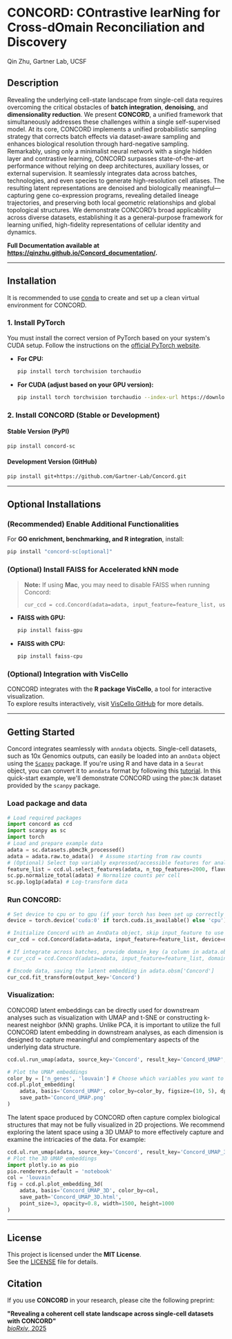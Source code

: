 # CONCORD: COntrastive learNing for Cross-dOmain Reconciliation and Discovery

Qin Zhu, Gartner Lab, UCSF

## Description

Revealing the underlying cell-state landscape from single-cell data requires overcoming the critical obstacles of **batch integration**, **denoising**, and **dimensionality reduction**. We present **CONCORD**, a unified framework that simultaneously addresses these challenges within a single self-supervised model. At its core, CONCORD implements a unified probabilistic sampling strategy that corrects batch effects via dataset-aware sampling and enhances biological resolution through hard-negative sampling. Remarkably, using only a minimalist neural network with a single hidden layer and contrastive learning, CONCORD surpasses state-of-the-art performance without relying on deep architectures, auxiliary losses, or external supervision. It seamlessly integrates data across batches, technologies, and even species to generate high-resolution cell atlases. The resulting latent representations are denoised and biologically meaningful—capturing gene co-expression programs, revealing detailed lineage trajectories, and preserving both local geometric relationships and global topological structures. We demonstrate CONCORD’s broad applicability across diverse datasets, establishing it as a general-purpose framework for learning unified, high-fidelity representations of cellular identity and dynamics.

**Full Documentation available at https://qinzhu.github.io/Concord_documentation/.**

---

## Installation

It is recommended to use [conda](https://conda.io/projects/conda/en/latest/user-guide/install/index.html) to create and set up a clean virtual environment for CONCORD.

### **1. Install PyTorch**
You must install the correct version of PyTorch based on your system's CUDA setup. Follow the instructions on the [official PyTorch website](https://pytorch.org/get-started/locally/).

- **For CPU:**
  ```bash
  pip install torch torchvision torchaudio
  ```
- **For CUDA (adjust based on your GPU version):**
  ```bash
  pip install torch torchvision torchaudio --index-url https://download.pytorch.org/whl/cu118
  ```

### **2. Install CONCORD (Stable or Development)**
#### **Stable Version (PyPI)**
```bash
pip install concord-sc
```

#### **Development Version (GitHub)**
```bash
pip install git+https://github.com/Gartner-Lab/Concord.git
```

---

## **Optional Installations**

### (Recommended) Enable Additional Functionalities
For **GO enrichment, benchmarking, and R integration**, install:
```bash
pip install "concord-sc[optional]"
```

### (Optional) Install FAISS for Accelerated kNN mode
> **Note:** If using **Mac**, you may need to disable FAISS when running Concord:
> ```python
> cur_ccd = ccd.Concord(adata=adata, input_feature=feature_list, use_faiss=False, device=device)
> ```

- **FAISS with GPU:**
  ```bash
  pip install faiss-gpu
  ```
- **FAISS with CPU:**
  ```bash
  pip install faiss-cpu
  ```

### (Optional) Integration with VisCello
CONCORD integrates with the **R package VisCello**, a tool for interactive visualization.  
To explore results interactively, visit [VisCello GitHub](https://github.com/kimpenn/VisCello) for more details.

---

## Getting Started

Concord integrates seamlessly with `anndata` objects. 
Single-cell datasets, such as 10x Genomics outputs, can easily be loaded into an `annData` object using the [`Scanpy`](https://scanpy.readthedocs.io/) package. If you're using R and have data in a `Seurat` object, you can convert it to `anndata` format by following this [tutorial](https://qinzhu.github.io/Concord_documentation/). 
In this quick-start example, we'll demonstrate CONCORD using the `pbmc3k` dataset provided by the `scanpy` package.

### Load package and data

```python
# Load required packages
import concord as ccd
import scanpy as sc
import torch
# Load and prepare example data
adata = sc.datasets.pbmc3k_processed()
adata = adata.raw.to_adata()  # Assume starting from raw counts
# (Optional) Select top variably expressed/accessible features for analysis (other methods besides seurat_v3 available)
feature_list = ccd.ul.select_features(adata, n_top_features=2000, flavor='seurat_v3') # For complex dataset, increase n_top_features may be necessary
sc.pp.normalize_total(adata) # Normalize counts per cell
sc.pp.log1p(adata) # Log-transform data
```

### Run CONCORD:

```python
# Set device to cpu or to gpu (if your torch has been set up correctly to use GPU), for mac you can use either torch.device('mps') or torch.device('cpu')
device = torch.device('cuda:0' if torch.cuda.is_available() else 'cpu')

# Initialize Concord with an AnnData object, skip input_feature to use all features, set preload_dense=False if your data is very large
cur_ccd = ccd.Concord(adata=adata, input_feature=feature_list, device=device, preload_dense=True) 

# If integrate across batches, provide domain_key (a column in adata.obs that contains batch label, make sure to use the most granular “domain_key” to indicate batch. For example, if for each dataset there are several different experiments, then use experiment as the domain key):
# cur_ccd = ccd.Concord(adata=adata, input_feature=feature_list, domain_key='batch', device=device, preload_dense=True) 

# Encode data, saving the latent embedding in adata.obsm['Concord']
cur_ccd.fit_transform(output_key='Concord')
```

### Visualization:

CONCORD latent embeddings can be directly used for downstream analyses such as visualization with UMAP and t-SNE or constructing k-nearest neighbor (kNN) graphs. Unlike PCA, it is important to utilize the full CONCORD latent embedding in downstream analyses, as each dimension is designed to capture meaningful and complementary aspects of the underlying data structure.

```python
ccd.ul.run_umap(adata, source_key='Concord', result_key='Concord_UMAP', n_components=2, n_neighbors=30, min_dist=0.1, metric='euclidean')

# Plot the UMAP embeddings
color_by = ['n_genes', 'louvain'] # Choose which variables you want to visualize
ccd.pl.plot_embedding(
    adata, basis='Concord_UMAP', color_by=color_by, figsize=(10, 5), dpi=600, ncols=2, font_size=6, point_size=10, legend_loc='on data',
    save_path='Concord_UMAP.png'
)
```

The latent space produced by CONCORD often capture complex biological structures that may not be fully visualized in 2D projections. We recommend exploring the latent space using a 3D UMAP to more effectively capture and examine the intricacies of the data. For example:

```python
ccd.ul.run_umap(adata, source_key='Concord', result_key='Concord_UMAP_3D', n_components=3, n_neighbors=30, min_dist=0.1, metric='euclidean')
# Plot the 3D UMAP embeddings
import plotly.io as pio
pio.renderers.default = 'notebook'
col = 'louvain'
fig = ccd.pl.plot_embedding_3d(
    adata, basis='Concord_UMAP_3D', color_by=col, 
    save_path='Concord_UMAP_3D.html',
    point_size=3, opacity=0.8, width=1500, height=1000
)
```

---

## License

This project is licensed under the **MIT License**.  
See the [LICENSE](https://github.com/Gartner-Lab/Concord/blob/main/LICENSE.md) file for details.

## Citation

If you use **CONCORD** in your research, please cite the following preprint:

**"Revealing a coherent cell state landscape across single-cell datasets with CONCORD"**  
[*bioRxiv*, 2025](https://www.biorxiv.org/content/10.1101/2025.03.13.643146v1)


